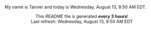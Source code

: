 My name is Tanner and today is Wednesday, August 13, 8:50 AM EDT.

<p align="center">This <i>README</i> file is generated <b>every 3 hours</b>!</br>Last refresh: Wednesday, August 13, 8:50 AM EDT<br /></p>
